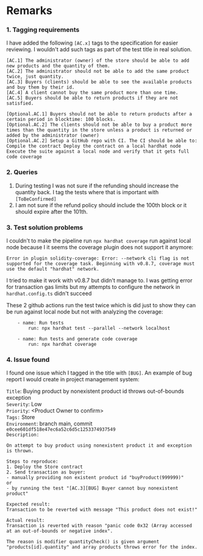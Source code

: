 # Remarks<br>
### 1. Tagging requirements<br>

I have added the following `[AC.x]` tags to the specification for easier reviewing. I wouldn't add such tags as part of the test title in real solution.<br>
```
[AC.1] The administrator (owner) of the store should be able to add new products and the quantity of them.
[AC.2] The administrator should not be able to add the same product twice, just quantity.
[AC.3] Buyers (clients) should be able to see the available products and buy them by their id.
[AC.4] A client cannot buy the same product more than one time.
[AC.5] Buyers should be able to return products if they are not satisfied.

[Optional.AC.1] Buyers should not be able to return products after a certain period in blocktime: 100 blocks.
[Optional.AC.2] The clients should not be able to buy a product more times than the quantity in the store unless a product is returned or added by the administrator (owner)
[Optional.AC.2] Setup a GitHub repo with CI. The CI should be able to: Compile the contract Deploy the contract on a local hardhat node Execute the suite against a local node and verify that it gets full code coverage
```

### 2. Queries

1. During testing I was not sure if the refunding should increase the quantity back. I tag the tests where that is important with `[ToBeConfirmed]`<br>
2.  I am not sure if the refund policy should include the 100th block or it should expire after the 101th.

### 3. Test solution problems
I couldn't to make the pipeline run `npx hardhat coverage` run against local node because I it seems the coverage plugin does not support it anymore: <br>

    Error in plugin solidity-coverage: Error: --network cli flag is not supported for the coverage task. Beginning with v0.8.7, coverage must use the default "hardhat" network.

I tried to make it work with v0.8.7 but didn't manage to. I was getting error for transaction gas limits but my attempts to configure the network in `hardhat.config.ts` didn't succeed

These 2 github actions run the test twice which is did just to show they can be run against local node but not with analyzing the coverage:
```
    - name: Run tests
        run: npx hardhat test --parallel --network localhost

    - name: Run tests and generate code coverage
        run: npx hardhat coverage
```

### 4. Issue found 

I found one issue which I tagged in the title with `[BUG]`. An example of bug report I would create in project management system:

`Title`: Buying product by nonexistent product id throws out-of-bounds exception <br>
`Severity`: Low <br>
`Priority`: \<Product Owner to confirm\> <br>
`Tags:` Store <br>
`Environment`: branch main, commit `e0cee601df518e47ec6a52c6d5c1253374937549` <br>
`Description:`
```
On attempt to buy product using nonexistent product it and exception is thrown.

Steps to reproduce:
1. Deploy the Store contract
2. Send transaction as buyer:
- manually providing non existent product id "buyProduct(999999)"
or
- by running the test "[AC.3][BUG] Buyer cannot buy nonexistent product" 

Expected result:
Transaction to be reverted with message "This product does not exist!"

Actual result:
Transaction is reverted with reason "panic code 0x32 (Array accessed at an out-of-bounds or negative index". 

The reason is modifier quantityCheck() is given argument "products[id].quantity" and array products throws error for the index.
```


